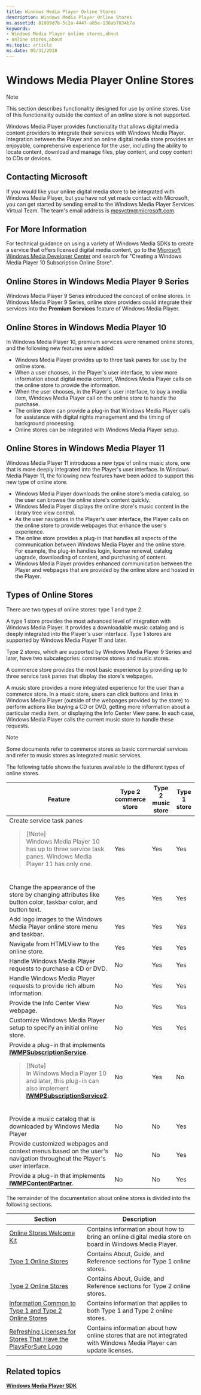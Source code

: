 ```yaml
---
title: Windows Media Player Online Stores
description: Windows Media Player Online Stores
ms.assetid: 81009d7b-5c2a-4447-a85e-138ab7834b7a
keywords:
- Windows Media Player online stores,about
- online stores,about
ms.topic: article
ms.date: 05/31/2018
---
```


# Windows Media Player Online Stores

> [!Note]  
> This section describes functionality designed for use by online stores. Use of this functionality outside the context of an online store is not supported.

 

Windows Media Player provides functionality that allows digital media content providers to integrate their services with Windows Media Player. Integration between the Player and an online digital media store provides an enjoyable, comprehensive experience for the user, including the ability to locate content, download and manage files, play content, and copy content to CDs or devices.

## Contacting Microsoft

If you would like your online digital media store to be integrated with Windows Media Player, but you have not yet made contact with Microsoft, you can get started by sending email to the Windows Media Player Services Virtual Team. The team's email address is mpsvctm@microsoft.com.

## For More Information

For technical guidance on using a variety of Windows Media SDKs to create a service that offers licensed digital media content, go to the [Microsoft Windows Media Developer Center](https://go.microsoft.com/fwlink/p/?linkid=62179) and search for "Creating a Windows Media Player 10 Subscription Online Store".

## Online Stores in Windows Media Player 9 Series

Windows Media Player 9 Series introduced the concept of online stores. In Windows Media Player 9 Series, online store providers could integrate their services into the **Premium Services** feature of Windows Media Player.

## Online Stores in Windows Media Player 10

In Windows Media Player 10, premium services were renamed online stores, and the following new features were added:

-   Windows Media Player provides up to three task panes for use by the online store.
-   When a user chooses, in the Player's user interface, to view more information about digital media content, Windows Media Player calls on the online store to provide the information.
-   When the user chooses, in the Player's user interface, to buy a media item, Windows Media Player call on the online store to handle the purchase.
-   The online store can provide a plug-in that Windows Media Player calls for assistance with digital rights management and the timing of background processing.
-   Online stores can be integrated with Windows Media Player setup.

## Online Stores in Windows Media Player 11

Windows Media Player 11 introduces a new type of online music store, one that is more deeply integrated into the Player's user interface. In Windows Media Player 11, the following new features have been added to support this new type of online store.

-   Windows Media Player downloads the online store's media catalog, so the user can browse the online store's content quickly.
-   Windows Media Player displays the online store's music content in the library tree view control.
-   As the user navigates in the Player's user interface, the Player calls on the online store to provide webpages that enhance the user's experience.
-   The online store provides a plug-in that handles all aspects of the communication between Windows Media Player and the online store. For example, the plug-in handles login, license renewal, catalog upgrade, downloading of content, and purchasing of content.
-   Windows Media Player provides enhanced communication between the Player and webpages that are provided by the online store and hosted in the Player.

## Types of Online Stores

There are two types of online stores: type 1 and type 2.

A type 1 store provides the most advanced level of integration with Windows Media Player. It provides a downloadable music catalog and is deeply integrated into the Player's user interface. Type 1 stores are supported by Windows Media Player 11 and later.

Type 2 stores, which are supported by Windows Media Player 9 Series and later, have two subcategories: commerce stores and music stores.

A commerce store provides the most basic experience by providing up to three service task panes that display the store's webpages.

A music store provides a more integrated experience for the user than a commerce store. In a music store, users can click buttons and links in Windows Media Player (outside of the webpages provided by the store) to perform actions like buying a CD or DVD, getting more information about a particular media item, or displaying the Info Center View pane. In each case, Windows Media Player calls the current music store to handle these requests.

> [!Note]  
> Some documents refer to commerce stores as basic commercial services and refer to music stores as integrated music services.

 

The following table shows the features available to the different types of online stores.



<table>
<colgroup>
<col style="width: 25%" />
<col style="width: 25%" />
<col style="width: 25%" />
<col style="width: 25%" />
</colgroup>
<thead>
<tr class="header">
<th>Feature</th>
<th>Type 2 commerce store</th>
<th>Type 2 music store</th>
<th>Type 1 store</th>
</tr>
</thead>
<tbody>
<tr class="odd">
<td>Create service task panes
<blockquote>
[!Note]<br />
Windows Media Player 10 has up to three service task panes. Windows Media Player 11 has only one.
</blockquote>
<br/></td>
<td>Yes</td>
<td>Yes</td>
<td>Yes</td>
</tr>
<tr class="even">
<td>Change the appearance of the store by changing attributes like button color, taskbar color, and button text.</td>
<td>Yes</td>
<td>Yes</td>
<td>Yes</td>
</tr>
<tr class="odd">
<td>Add logo images to the Windows Media Player online store menu and taskbar.</td>
<td>Yes</td>
<td>Yes</td>
<td>Yes</td>
</tr>
<tr class="even">
<td>Navigate from HTMLView to the online store.</td>
<td>Yes</td>
<td>Yes</td>
<td>Yes</td>
</tr>
<tr class="odd">
<td>Handle Windows Media Player requests to purchase a CD or DVD.</td>
<td>No</td>
<td>Yes</td>
<td>Yes</td>
</tr>
<tr class="even">
<td>Handle Windows Media Player requests to provide rich album information.</td>
<td>No</td>
<td>Yes</td>
<td>Yes</td>
</tr>
<tr class="odd">
<td>Provide the Info Center View webpage.</td>
<td>No</td>
<td>Yes</td>
<td>Yes</td>
</tr>
<tr class="even">
<td>Customize Windows Media Player setup to specify an initial online store.</td>
<td>No</td>
<td>Yes</td>
<td>Yes</td>
</tr>
<tr class="odd">
<td>Provide a plug-in that implements <a href="/previous-versions/windows/desktop/api/subscriptionservices/nn-subscriptionservices-iwmpsubscriptionservice"><strong>IWMPSubscriptionService</strong></a>.
<blockquote>
[!Note]<br />
In Windows Media Player 10 and later, this plug-in can also implement <a href="/previous-versions/previous-versions/windows/desktop/api/subscriptionservices/nn-subscriptionservices-iwmpsubscriptionservice2"><strong>IWMPSubscriptionService2</strong></a>.
</blockquote>
<br/></td>
<td>No</td>
<td>Yes</td>
<td>No</td>
</tr>
<tr class="even">
<td>Provide a music catalog that is downloaded by Windows Media Player</td>
<td>No</td>
<td>No</td>
<td>Yes</td>
</tr>
<tr class="odd">
<td>Provide customized webpages and context menus based on the user's navigation throughout the Player's user interface.</td>
<td>No</td>
<td>No</td>
<td>Yes</td>
</tr>
<tr class="even">
<td>Provide a plug-in that implements <a href="/previous-versions/windows/desktop/api/contentpartner/nn-contentpartner-iwmpcontentpartner"><strong>IWMPContentPartner</strong></a>.</td>
<td>No</td>
<td>No</td>
<td>Yes</td>
</tr>
</tbody>
</table>



 

The remainder of the documentation about online stores is divided into the following sections.



| Section                                                                                                                              | Description                                                                                                         |
|--------------------------------------------------------------------------------------------------------------------------------------|---------------------------------------------------------------------------------------------------------------------|
| [Online Stores Welcome Kit](online-stores-welcome-kit.md)                                                                           | Contains information about how to bring an online digital media store on board in Windows Media Player.             |
| [Type 1 Online Stores](type-1-online-stores.md)                                                                                     | Contains About, Guide, and Reference sections for Type 1 online stores.                                             |
| [Type 2 Online Stores](type-2-online-stores.md)                                                                                     | Contains About, Guide, and Reference sections for Type 2 online stores.                                             |
| [Information Common to Type 1 and Type 2 Online Stores](information-common-to-type-1-and-type-2-online-stores.md)                   | Contains information that applies to both Type 1 and Type 2 online stores.                                          |
| [Refreshing Licenses for Stores That Have the PlaysForSure Logo](refreshing-licenses-for-stores-that-have-the-playsforsure-logo.md) | Contains information about how online stores that are not integrated with Windows Media Player can update licenses. |



 

## Related topics

<dl> <dt>

[**Windows Media Player SDK**](windows-media-player-sdk.md)
</dt> </dl>

 

 





